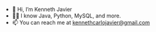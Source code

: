 - 👋 Hi, I’m Kenneth Javier
- 🧑‍💻 I know Java, Python, MySQL, and more.
- 📫 You can reach me at kennethcarlojavier@gmail.com

<!---
kennjavier/kennjavier is a ✨ special ✨ repository because its `README.md` (this file) appears on your GitHub profile.
You can click the Preview link to take a look at your changes.
--->
